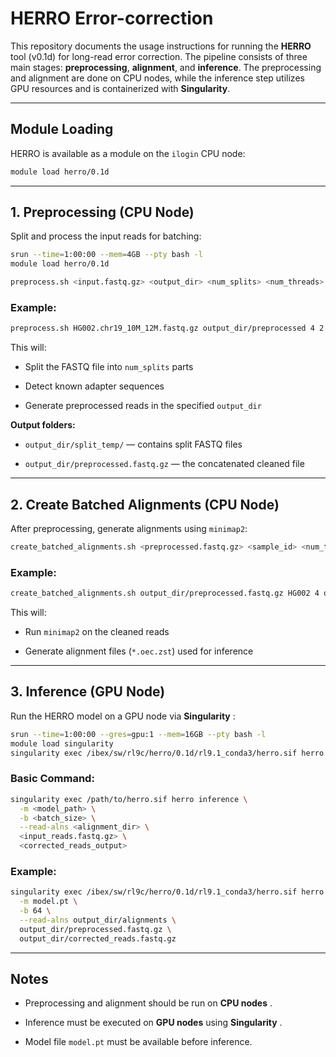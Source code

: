 # HERRO Error-correction

This repository documents the usage instructions for running the **HERRO** tool (v0.1d) for long-read error correction. The pipeline consists of three main stages: **preprocessing**, **alignment**, and **inference**. The preprocessing and alignment are done on CPU nodes, while the inference step utilizes GPU resources and is containerized with **Singularity**.

---

## Module Loading

HERRO is available as a module on the `ilogin` CPU node:

```bash
module load herro/0.1d
```

---

## 1. Preprocessing (CPU Node)

Split and process the input reads for batching:

```bash
srun --time=1:00:00 --mem=4GB --pty bash -l
module load herro/0.1d

preprocess.sh <input.fastq.gz> <output_dir> <num_splits> <num_threads>
```

### Example:

```bash
preprocess.sh HG002.chr19_10M_12M.fastq.gz output_dir/preprocessed 4 2
```

This will:

- Split the FASTQ file into `num_splits` parts

- Detect known adapter sequences

- Generate preprocessed reads in the specified `output_dir`

**Output folders:**

- `output_dir/split_temp/` — contains split FASTQ files

- `output_dir/preprocessed.fastq.gz` — the concatenated cleaned file

---

## 2. Create Batched Alignments (CPU Node)

After preprocessing, generate alignments using `minimap2`:

```bash
create_batched_alignments.sh <preprocessed.fastq.gz> <sample_id> <num_threads> <alignment_output_dir>
```

### Example:

```bash
create_batched_alignments.sh output_dir/preprocessed.fastq.gz HG002 4 output_dir/alignments
```

This will:

- Run `minimap2` on the cleaned reads

- Generate alignment files (`*.oec.zst`) used for inference

---

## 3. Inference (GPU Node)

Run the HERRO model on a GPU node via **Singularity** :

```bash
srun --time=1:00:00 --gres=gpu:1 --mem=16GB --pty bash -l
module load singularity
singularity exec /ibex/sw/rl9c/herro/0.1d/rl9.1_conda3/herro.sif herro inference -h
```

### Basic Command:

```bash
singularity exec /path/to/herro.sif herro inference \
  -m <model_path> \
  -b <batch_size> \
  --read-alns <alignment_dir> \
  <input_reads.fastq.gz> \
  <corrected_reads_output>
```

### Example:

```bash
singularity exec /ibex/sw/rl9c/herro/0.1d/rl9.1_conda3/herro.sif herro inference \
  -m model.pt \
  -b 64 \
  --read-alns output_dir/alignments \
  output_dir/preprocessed.fastq.gz \
  output_dir/corrected_reads.fastq.gz
```

---

## Notes

- Preprocessing and alignment should be run on **CPU nodes** .

- Inference must be executed on **GPU nodes** using **Singularity** .

- Model file `model.pt` must be available before inference.
